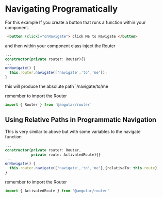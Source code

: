 # Navigating Programatically

For this example If you create a button that runs a function within your component.

```html
 <button (click)="onNavigate"> click Me to Navigate </button>
```

and then within your component class inject the Router 


```typescript
...
constructor(private router: Router){}
...
onNavigate() {
  this.router.navigate(['navigate','to','me']);
}
```
this will produce the absolute path `/navigate/to/me

remember to import the Router
```typescript
import { Router } from '@angular/router'
```

## Using Relative Paths in Programmatic Navigation
This is very similar to above but with some variables to the navigate function

```typescript
...
constructor(private router: Router,
            private route: ActivatedRoute){}
...
onNavigate() {
  this.router.navigate(['navigate','to','me'],{relativeTo: this.route});
}
```
remember to import the Router
```typescript
import { ActivatedRoute } from '@angular/router'
```